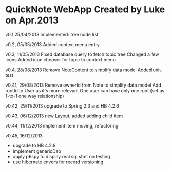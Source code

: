 QuickNote WebApp Created by Luke on Apr.2013
================================================

v0.1 25/04/2013
implemented: tree node list

v0.2, 05/05/2013
Added context menu entry

v0.3, 11/05/2013
Fixed database query to fetch topic tree
Changed a few icons
Added icon chooser for topic to context menu

v0.4, 28/08/2013
Remove NoteContent to simplify data model
Added unit-test

v0.41, 29/08/2013
Remove ownerId from Note to simplify data model
Add rootId to User as it's more relevant
One user can have only one root (set as 1-to-1 one way relationship)

v0.42, 29/11/2013
upgrade to Spring 2.3 and HB 4.2.6

v0.43, 06/12/2013
new Layout, added adding child item

v0.44, 11/12/2013
implement item moving, refactoring

v0.45, 16/12/2013
- upgrade to HB 4.2.8
- implement genericDao
- apply p6spy to display real sql stmt on testing
- use hibernate envers for record versioning

